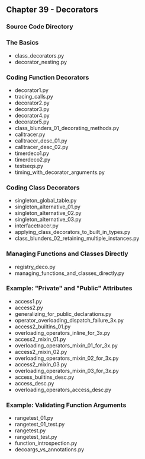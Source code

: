 ## Chapter 39 - Decorators

### Source Code Directory

### The Basics
* class\_decorators.py
* decorator\_nesting.py 

### Coding Function Decorators
* decorator1.py
* tracing\_calls.py
* decorator2.py
* decorator3.py
* decorator4.py  
* decorator5.py
* class\_blunders\_01\_decorating\_methods.py
* calltracer.py
* calltracer\_desc\_01.py
* calltracer\_desc\_02.py
* timerdeco1.py
* timerdeco2.py
* testseqs.py
* timing\_with\_decorator\_arguments.py

### Coding Class Decorators
* singleton\_global\_table.py
* singleton\_alternative\_01.py
* singleton\_alternative\_02.py
* singleton\_alternative\_03.py
* interfacetracer.py
* applying\_class\_decorators\_to\_built\_in\_types.py
* class\_blunders\_02\_retaining\_multiple\_instances.py

### Managing Functions and Classes Directly
* registry\_deco.py
* managing\_functions\_and\_classes\_directly.py

### Example: "Private" and "Public" Attributes
* access1.py
* access2.py
* generalizing\_for\_public\_declarations.py
* operator\_overloading\_dispatch\_failure\_3x.py
* access2\_builtins\_01.py
* overloading\_operators\_inline\_for\_3x.py
* access2\_mixin\_01.py
* overloading\_operators\_mixin\_01\_for\_3x.py
* access2\_mixin\_02.py
* overloading\_operators\_mixin\_02\_for\_3x.py
* access2\_mixin\_03.py
* overloading\_operators\_mixin\_03\_for\_3x.py
* access\_builtins\_desc.py
* access\_desc.py 
* overloading\_operators\_access\_desc.py

### Example: Validating Function Arguments
* rangetest\_01.py 
* rangetest\_01\_test.py
* rangetest.py
* rangetest\_test.py
* function\_introspection.py
* decoargs\_vs\_annotations.py

